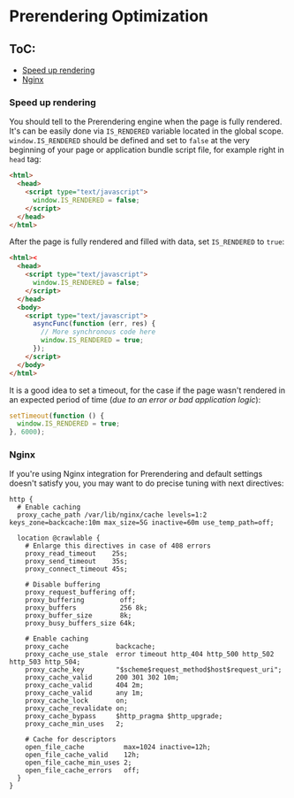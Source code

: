 # Prerendering Optimization

## ToC:

- [Speed up rendering](https://github.com/veliovgroup/ostrio/blob/master/docs/prerendering/optimization.md#speed-up-rendering)
- [Nginx](https://github.com/veliovgroup/ostrio/blob/master/docs/prerendering/optimization.md#nginx)

### Speed up rendering

You should tell to the Prerendering engine when the page is fully rendered. It's can be easily done via `IS_RENDERED` variable located in the global scope.
`window.IS_RENDERED` should be defined and set to `false` at the very beginning of your page or application bundle script file, for example right in `head` tag:

```html
<html>
  <head>
    <script type="text/javascript">
      window.IS_RENDERED = false;
    </script>
  </head>
</html>
```

After the page is fully rendered and filled with data, set `IS_RENDERED` to `true`:

```html
<html><
  <head>
    <script type="text/javascript">
      window.IS_RENDERED = false;
    </script>
  </head>
  <body>
    <script type="text/javascript">
      asyncFunc(function (err, res) {
        // More synchronous code here
        window.IS_RENDERED = true;
      });
    </script>
  </body>
</html>
```

It is a good idea to set a timeout, for the case if the page wasn't rendered in an expected period of time (*due to an error or bad application logic*):

```js
setTimeout(function () {
  window.IS_RENDERED = true;
}, 6000);
```

### Nginx

If you're using Nginx integration for Prerendering and default settings doesn't satisfy you, you may want to do precise tuning with next directives:

```nginx
http {
  # Enable caching
  proxy_cache_path /var/lib/nginx/cache levels=1:2 keys_zone=backcache:10m max_size=5G inactive=60m use_temp_path=off;

  location @crawlable {
    # Enlarge this directives in case of 408 errors
    proxy_read_timeout    25s;
    proxy_send_timeout    35s;
    proxy_connect_timeout 45s;

    # Disable buffering
    proxy_request_buffering off;
    proxy_buffering         off;
    proxy_buffers           256 8k;
    proxy_buffer_size       8k;
    proxy_busy_buffers_size 64k;

    # Enable caching
    proxy_cache            backcache;
    proxy_cache_use_stale  error timeout http_404 http_500 http_502 http_503 http_504;
    proxy_cache_key        "$scheme$request_method$host$request_uri";
    proxy_cache_valid      200 301 302 10m;
    proxy_cache_valid      404 2m;
    proxy_cache_valid      any 1m;
    proxy_cache_lock       on;
    proxy_cache_revalidate on;
    proxy_cache_bypass     $http_pragma $http_upgrade;
    proxy_cache_min_uses   2;

    # Cache for descriptors
    open_file_cache          max=1024 inactive=12h;
    open_file_cache_valid    12h;
    open_file_cache_min_uses 2;
    open_file_cache_errors   off;
  }
}
```
